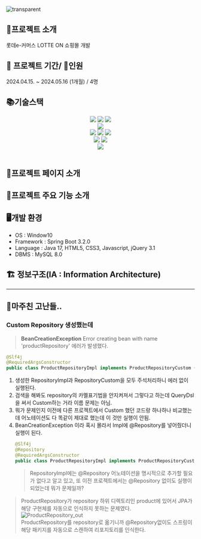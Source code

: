 ![transparent](https://capsule-render.vercel.app/api?type=transparent&fontColor=FF0000&text=LotteON&height=150&fontSize=60&desc=%20프로젝트&descAlignY=75&descAlign=60)

## 🛒프로젝트 소개
롯데e-커머스 LOTTE ON 쇼핑몰 개발

## 📆 프로젝트 기간/ 👫인원 
2024.04.15. ~ 2024.05.16 (1개월) / 4명

## 📚기술스택
<div align=center> 
  <img src="https://img.shields.io/badge/html5-E34F26?style=for-the-badge&logo=html5&logoColor=white">
  <img src="https://img.shields.io/badge/css-1572B6?style=for-the-badge&logo=css3&logoColor=white">
  <img src="https://img.shields.io/badge/JavaScript-F7DF1E?style=for-the-badge&logo=css3&logoColor=white">
  <br>
  
  <img src="https://img.shields.io/badge/mysql-4479A1?style=for-the-badge&logo=mysql&logoColor=white"> 
  <br>
  
  <img src="https://img.shields.io/badge/springboot-6DB33F?style=for-the-badge&logo=springboot&logoColor=white">
  <img src="https://img.shields.io/badge/java-007396?style=for-the-badge&logo=java&logoColor=white"> 
  <img src="https://img.shields.io/badge/gradle-221E1F?style=for-the-badge&logo=java&logoColor=white"> 
  <br>

  <img src="https://img.shields.io/badge/github-181717?style=for-the-badge&logo=github&logoColor=white">
  <img src="https://img.shields.io/badge/git-F05032?style=for-the-badge&logo=git&logoColor=white">
  <br>

  <img src="https://img.shields.io/badge/slack-4A154B?style=for-the-badge&logo=slack&logoColor=white">
  


</div>

<br>


## 💙프로젝트 페이지 소개

## 🌟프로젝트 주요 기능 소개 

## 🖥개발 환경
- OS : Window10
- Framework : Spring Boot 3.2.0
- Language : Java 17, HTML5, CSS3, Javascript, jQuery 3.1
- DBMS : MySQL 8.0

## 🏗️ 정보구조(IA : Information Architecture)


----
## 🎱마주친 고난들..
### Custom Repository 생성했는데 

> **BeanCreationException** Error creating bean with name 'productRepository' 에러가 발생했다.

```java
@Slf4j
@RequiredArgsConstructor
public class ProductRepositoryImpl implements ProductRepositoryCustom {}
```
1. 생성한 RepositoryImpl과 RepositoryCustom을 모두 주석처리하니 에러 없이 실행된다.
2. 검색을 해봐도 repository의 카멜표기법을 안지켜져서 그렇다고 하는데 QueryDsl을 써서 Custom하는 거라 이름 문제는 아님. 
3. 뭐가 문제인지 이전에 다른 프로젝트에서 Custom 했던 코드랑 하나하나 비교했는데 어노테이션도 다 똑같이 제대로 했는데 이 것만 실행이 안됨.
4. BeanCreationException 이라 혹시 몰라서 Impl에 @Repository를 넣어줬더니 실행이 된다.
   ```java
   @Slf4j
   @Repository
   @RequiredArgsConstructor
   public class ProductRepositoryImpl implements ProductRepositoryCustom{}
   ```
   > RepositoryImpl에는 @Repository 어노테이션을 명시적으로 추가할 필요가 없다고 알고 있고, 또 이전 프로젝트에서는 @Repository 없이도 실행이 되었는데 뭐가 문제일까?

> ProductRepository가 repository 하위 디렉토리인 product에 있어서 JPA가 해당 구현체를 자동으로 인식하지 못하는 문제였다.<br>
![ProductRepository_out](https://github.com/linma21/lotteon-team3/assets/154877422/305e729c-9a46-4ce7-8000-a2eba070aded)<br>
ProductRepository를 repository로 옮기니까 @Repository없이도 스프링이 해당 패키지를 자동으로 스캔하여 리포지토리를 인식한다.
